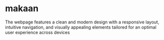 # makaan
The webpage features a clean and modern design with a responsive layout, intuitive navigation, and visually appealing elements tailored for an optimal user experience across devices
